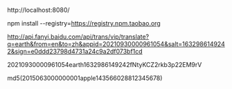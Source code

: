 


http://localhost:8080/

npm install --registry=https://registry.npm.taobao.org






http://api.fanyi.baidu.com/api/trans/vip/translate?q=earth&from=en&to=zh&appid=20210930000961054&salt=1632986149242&sign=e0ddd23798d4731a24c9a2df073bf1cd


20210930000961054earth1632986149242fNtyKCZ2rkb3p22EM9rV

md5(2015063000000001apple143566028812345678)